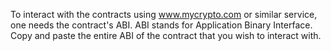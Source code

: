 To interact with the contracts using www.mycrypto.com or similar service, one needs the contract's ABI. ABI stands for Application Binary Interface. Copy and paste the entire ABI of the contract that you wish to interact with.